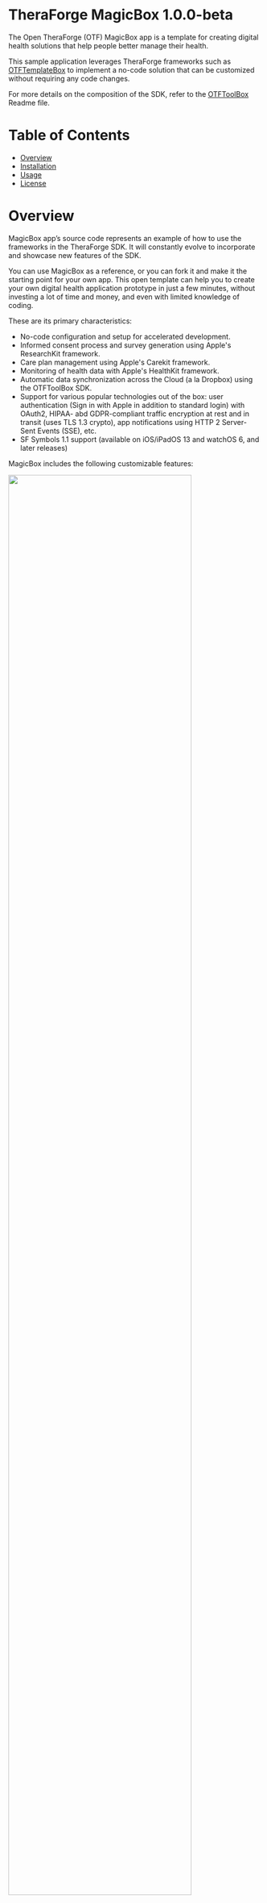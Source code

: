 # TheraForge MagicBox 1.0.0-beta

The Open TheraForge (OTF) MagicBox app is a template for creating digital health solutions that help people better manage their health.

This sample application leverages TheraForge frameworks such as [OTFTemplateBox](../../../OTFTemplateBox) to implement a no-code solution that can be customized without requiring any code changes.

For more details on the composition of the SDK, refer to the [OTFToolBox](../../../OTFToolBox) Readme file.

# Table of Contents

* [Overview](#Overview)
* [Installation](#Installation)
* [Usage](#Usage)
* [License](#License)

# Overview <a name="Overview"></a>

MagicBox app’s source code represents an example of how to use the frameworks in the TheraForge SDK. It will constantly evolve to incorporate and showcase new features of the SDK.

You can use MagicBox as a reference, or you can fork it and make it the starting point for your own app. This open template can help you to create your own digital health application prototype in just a few minutes, without investing a lot of time and money, and even with limited knowledge of coding.

These are its primary characteristics:

* No-code configuration and setup for accelerated development.
* Informed consent process and survey generation using Apple's ResearchKit framework.
* Care plan management using Apple's Carekit framework.
* Monitoring of health data with Apple's HealthKit framework.
* Automatic data synchronization across the Cloud (a la Dropbox) using the OTFToolBox SDK.
* Support for various popular technologies out of the box: user authentication (Sign in with Apple in addition to standard login) with OAuth2, HIPAA- abd GDPR-compliant traffic encryption at rest and in transit (uses TLS 1.3 crypto), app notifications using HTTP 2 Server-Sent Events (SSE), etc.
* SF Symbols 1.1 support (available on iOS/iPadOS 13 and watchOS 6, and later releases)


MagicBox includes the following customizable features:

<img src="Docs/1-Features.png" width=85% height=85%>

## Onboarding

When a user launches an app for the first time, the onboarding process presents the app’s goals and provides instructions that highlight key benefits and features.

<img src="Docs/2-Onboarding.png" width=35% height=35%>

## Consent

The informed consent is the process of a user granting authorization to an application to access specific resources on their behalf (for exammple, health sensors) and/or to perform certain actions (for example, as part of a medical study). Users will be asked for consent to allow access to their personal data.

<img src="Docs/3-Consent.png" width=35% height=35%>

## Consent Form and Signature

The consent form contains the description of the items included in the application that require explicit user consent. The user can agree to the clauses by signing the form.

<img src="Docs/4-Form.png" width=35% height=35%>

<img src="Docs/5-Signature.png" width=35% height=35%>

## Simplified Registration and Login Process

The app includes screens to get a user to sign up to use a medical intervention, telemedicine account or research project. The registration page of the application asks for basic user details such as email, password, fullname, last name, date of birth and gender, etc. For example, date of birth can be used for a minimum age eligibility check to limit the use of the app.

<img src="Docs/6-Signup.png" width=35% height=35%>

## Login/Social Login

MagicBox supports different login strategies: regular login using registration details, Sign in with Apple and Sign in with Google.

User login credentials are securely stored in the device’s keychain.

<img src="Docs/7-Login.png" width=35% height=35%>

## Passcode

In order to protect access, the app can optionally require a four- or six-digit user-selected passcode.

<img src="Docs/8-Passcode.png" width=35% height=35%>

## Activity

There are a number of pre-defined task types that you can include in your project: for example, a two finger tap test, the 6 minute walk test, a special memory test and a short walk test to measure gait and balance. These tasks include the instructions for the steps to perform to complete them.

<img src="Docs/9-Activity.png" width=35% height=35%>

## Surveys

A survey is a sequence of questions that you use to collect data from the users. Each step addresses a specific question in the survey, such as “What medications are you taking?” or “How many hours did you sleep last night?”. You can collect results for the individual steps or for the task as a whole.

<img src="Docs/10-Survey.png" width=35% height=35%>

## Contacts

Contacts are cards that contain doctor and family member details, such as address, phone number, messaging number, email address, etc.

<img src="Docs/11-Contacts.png" width=35% height=35%>

## User Profile

The profile section includes the user account view as well as additional information, actions and links such as help, report, customer support address, withdrawal from study, and logout.

<img src="Docs/12-Profile.png" width=35% height=35%>

# MagicBox Installation <a name="Installation"></a>

The MagicBox app installation process requires the installation of the ToolBox SDK and so it is similar to the process described in the [OTFToolBox](../../../OTFToolBox) Readme file.

* [Prerequisites](#Prerequisites)
* [App Setup](#App-Setup)

## Prerequisites <a name="Prerequisites"></a>

An Intel-based Mac running [macOS Catalina 10.15.4 or later](https://developer.apple.com/documentation/xcode-release-notes/xcode-12-release-notes) or a Mac with Apple's M1 Silicon running [macOS 11 Big Sur](https://developer.apple.com/documentation/xcode-release-notes/xcode-12_2-release-notes). macOS 12 Monterey and Xcode 13 are supported.

### 1. Installation Prerequisites

In order to develop iOS apps, make sure to download Xcode, Apple's Integrated Development Environment (IDE), from the Mac App Store.

If you haven't done it yet, follow this [Xcode article](https://medium.nextlevelswift.com/install-and-configure-xcode-7ed0c5592219) to install and configure it.

(Note that in case of Xcode 13.2 Apple recommends to download it directly from the Apple Developer web site https://developer.apple.com/download/all/?q=Xcode. Some developers consider this installation method *preferable for all versions of Xcode*, that is, it’s considered a best practice. However, in this case you also need to install the *Command Line Tools for Xcode*, which are a separate download.)

After installing the Xcode app, you will also need to install the [CocoaPods](https://cocoapods.org/) dependency manager for Swift and Objective-C Cocoa projects.

If you are new to CocoaPods you can refer to the [CocoaPods Guides](https://guides.cocoapods.org/using/using-cocoapods.html) to learn more about it.

CocoaPods is built with the Ruby language and can be installed with the default version of Ruby available with macOS.

However, before installing CocoaPods, we recommend that you also install the [Homebrew](https://brew.sh/) package manager. Refer to our [Homebrew Installation](Docs/Homebrew.md) page for prerequisites and caveats.

To do that, open the Terminal application (you can type ⌘+spacebar to bring up the macOS Spotlight search, enter `Terminal` in it, and then press Return).

Then type the following command in Terminal:

```
/bin/bash -c "$(curl -fsSL https://raw.githubusercontent.com/Homebrew/install/HEAD/install.sh)"
```

as explained in the [Homebrew](https://brew.sh/) main page. (If you get an error, check out our [Homebrew Installation](Docs/Homebrew.md) page.)

Wait for the installation to end.

![Alt text](Docs/24-homebrew.png)

OTFToolBox by default includes Apple's ResearchKit framework. Building it requires the installation of the `git-lfs` tool like so:

```
brew install git-lfs
```

Finally, to install Cocoapods in Terminal enter:

```
sudo gem install cocoapods
```

as shown below:

![Alt text](Docs/25-Terminal.png)

Refer to our [Cocoapods Installation](Docs/Cocoapods.md) page for prerequisites, caveats and troubleshooting suggestions.

After successful installation of `git-lfs` and Cocoapods, you can install the MagicBox app.

## App Setup <a name="App-Setup"></a>

### 1. Create the Developer Directory and a Project Subdirectory 

You need to create a project directory in your user directory.

For example, in `Terminal` go to your personal directory by typing this command:

```
cd ~
```

In the Finder that corresponds to your home directory (the one with the home icon and your username).

The canonical way to store software development projects is by creating a ~/Developer sub-directory.
The Finder has a special "hammer" icon just for this sub-directory (that you can also add to the sidebar):

![Alt text](Docs/26-Developer.png)

So go ahead and create a “Developer” directory (if you haven’t done it already) in the Finder or in Terminal like so:

```
mkdir Developer
```

This directory will be used to add projects to it.

In the Terminal application change your directory to the `Developer` folder:

```
cd ~/Developer
```

### 2. Copy MagicBox's Repository URL

Next, copy the URL of MagicBox's repository in GitHub to clone it. Remember to select HTTPS from the options (as highlighted in red in the image) and copy the repository URL:

<img src="Docs/16-CopyRepoLink.png" width=100% height=100%>

This is the URL that you should get:

`https://github.com/HippocratesTech/OTFMagicBox.git`

### 3. Clone MagicBox's Repository to Install the App

Then go back to the Terminal app in the `Developer` directory and enter `git clone` followed by the repository URL you just copied in the previous step:

<img src="Docs/17-GitClone.png">

Then change the directory to the newly-created OTFMagicBox subdirectory:

`cd OTFMagicBox`

### 4. List the Cloned Files

Run the `ls` command in Terminal to see the files in the directory cloned from the GitHub repository.

<img src="Docs/18-ListFiles.png">

Note the file called `Podfile` in the list.

### 5. Installation of the ToolBox SDK

Run the `pod install` command to install the SDK and its dependencies. After you run this command, you should see something similar to what is shown in the image below:

<img src="Docs/19-PodInstall.png">

### 6. List the Files Again

Now list the files again using `ls` command in Terminal. This time you'll see two extra files in the list as highlighted in the image:

<img src="Docs/20-ListFiles.png">

### 7. Open the Project Workspace

`OTFMagicBox.xcworkspace` is the Xcode workspace file you should use from now onwards.
To open this workspace file in Xcode, you may either double click it in the Finder or open it using the `open OTFMagicBox.xcworkspace` command in Terminal:

<img src="Docs/21-OpenWorkspace.png">

You can also launch Xcode first and open this file from the startup screen:

![Alt text](Docs/23-Xcode-start.png)

When this project opens in Xcode you should see something like this:

<img src="Docs/22-XcodeWorkspace.png" width=100% height=100%>

# App Usage <a name="Usage"></a>

After following the above installation steps, go to the `AppSysParameters.yml` file in the root folder of your project.
This yaml file contains the list of customizable parameters of your health application.
You don’t need to be a developer to edit this file and customize the application, just use a common editor (e.g., TextEdit or Xcode) and follow the simple instructions present in the `AppSysParameters.yml` file.
By editing this yaml file you can customize the health application according to your requirements, for example you can modify the app styling and flow.

Review the complete yaml file to learn about the available settings (also called *key-value pairs*) and edit the values of the keys according to your application's requirements, which will allow you to customize your digital health application in just a few minutes.

## Change the App's Name

You can modify the app's name by following the instructions given below.

Go to the root of your project in Xcode (sidebar shown in the figure below).

<img src="Docs/13-Project.png" width=45% height=45%>

Click on the `Info.plist` file. Xcode will show the contents of the `Info.plist` file as a list of settings (key-value pairs). Go to the row with the key named “Bundle name”. Click on the Value column of that row and change the value to your application name, as shown in the figure below.

Example: change $(PRODUCT_NAME) to “My Digital App”.  

![Alt text](Docs/14-Bundle.png)

## Modify the Style/Design

You can change the tint color, the label colors, font type and size to customize the look of your application. 

[Color Codes in designConfig Section](/OTFMagicBox/AppSysParameters.yml#L83-L177)

## Set up the Cloud's API Key

Update the API key to access the TheraForge Secure Cloud.

[API Key Configuration Section](/OTFMagicBox/AppSysParameters.yml#L194-L195)

## Customize Onboarding

To customize the onboarding process, go to the onboarding section in the `AppSysParameters.yml` file and add as many onboarding pages as you need. You can add the image types of your choice such as Emoji, SF Symbols and assets. In the description you can write the text explaining each particular onboarding page.

[Onbarding Configuration Section](/OTFMagicBox/AppSysParameters.yml#L220-L228)

## Customize Consent

To customize the Consent process of your application go to the Consent section in the `AppSysParameters.yml` file and add/modify the required sections. Follow the instructions given in the yaml file to add the correct type of consent sections.

[Consent Configuration Section](/OTFMagicBox/AppSysParameters.yml#L230-L286)

## Customize Registration and Login

Go to the Registration section in the `AppSysParameters.yml` file and change the settings for *Date Of Birth* and *Gender* to `true` if you want to display those fields in your Registration form, otherwise set them to `false`.

[Registration Configuration Section](/OTFMagicBox/AppSysParameters.yml#L288-L293)

## Configure Regular Login/Social Login

Go to the Login section in the `AppSysParameters.yml` file and customize the title and the description.

If you want to use the *Sign up With Apple* feature, then change the corresponding setting to `true`.

[Login Configuration Section](/OTFMagicBox/AppSysParameters.yml#L295-L306)

## Configure the Passcode

Go to the Passcode section in the `AppSysParameters.yml` file and change the settings of passcode text and passcode type to 4 or 6 digits.

[Passcode Configuration Section](/OTFMagicBox/AppSysParameters.yml#L308-L316)


## Enable CareKit

If your application requires support for tasks (for example, for a care plan) and contacts, then enable the `useCareKit` key, which allows you to display the contacts and list the tasks of the patients.

[Carekit Configuration Section](/OTFMagicBox/AppSysParameters.yml#L327-L330)


# License <a name="License"></a>

This project is made available under the terms of a modified BSD license. See the [LICENSE](LICENSE.md) file.
